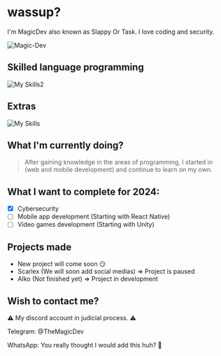 # wassup?

I'm MagicDev also known as Slappy Or Task. I love coding and security.

<p align="left"> <img src="https://komarev.com/ghpvc/?username=TheM4g1cDev&label=Profile%20views&color=0e75b6&style=flat" alt="Magic-Dev" /> </p>

## Skilled language programming
![My Skills2](https://skillicons.dev/icons?i=c,cs,cpp,py,pytorch,nodejs,nextjs,js,php,ruby,rust,discordjs,lua,perl,ts,java,html,haskell&perline=5)

## Extras
![My Skills](https://skillicons.dev/icons?i=discord,bots,eclipse,dotnet,mysql,mongodb,sqlite,visualstudio,vscode,vue,windows,linux,kali,nginx,postman,powershell,raspberrypi&perline=5)

## What I'm currently doing?
> After gaining knowledge in the areas of programming, I started in (web and mobile development) and continue to learn on my own.

## What I want to complete for 2024:
- [x] Cybersecurity
- [ ] Mobile app development (Starting with React Native)
- [ ] Video games development (Starting with Unity)

## Projects made
- New project will come soon 😏
- Scarlex (We will soon add social medias) => Project is paused
- AIko (Not finished yet) => Project in development

## Wish to contact me?
⚠️ My discord account in judicial process. ⚠️

Telegram: @TheMagicDev

WhatsApp: You really thought I would add this huh? 🤣
